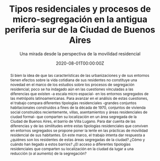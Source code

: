 ---
title: Tipos residenciales y procesos de micro-segregación en la antigua periferia sur de la Ciudad de Buenos Aires

subtitle: Una mirada desde la perspectiva de la movilidad residencial
 
publication: '*Revista Argentina de Sociología, 16*(26)'
 
author_notes:
- Equal contribution
- Equal contribution
authors:
- Mercedes Di Virgilio
- Pablo Serrati

abstract: "Si bien la idea de que las características de las urbanizaciones y de sus entornos tienen efectos sobre la vida cotidiana de sus residentes no constituye una novedad en el marco de los estudios sobre los procesos de segregación residencial; poco se ha indagado aún en las cuestiones vinculadas a las diferencias que existen -a escala micro espacial- en los entornos segregados de las metrópolis latinoamericanas. Para avanzar en el análisis de estas cuestiones, el trabajo compara diferentes tipologías residenciales -grandes conjuntos habitacionales construidos a fines de la década de 1970, conjuntos de vivienda social construidos recientemente, villas, asentamientos y áreas residenciales de ciudad formal- que comparten su localización en un área segregada de la Ciudad de Buenos Aires, el barrio de Villa Lugano. Para dar cuenta de las diferencias y de las similitudes entre estas tipologías residenciales que conviven en entornos segregados se propone poner la lente en las prácticas de movilidad residencial de sus habitantes. En este marco, el trabajo intenta dar respuesta a ¿quiénes son los residentes de estas áreas segregadas de la ciudad? ¿Cómo y cuándo han llegado a estos barrios? ¿El acceso a diferentes tipologías residenciales que comparten su localización en la ciudad da lugar a una reducción (o al aumento) de la segregación?"

tags:
- Segregación residencial
- Contexto urbano
- Movilidad residencial

date: "2020-08-01T00:00:00Z"
doi: ""
featured: true
image:
  focal_point: ""
  preview_only: false
projects: []

# Publication type.
# Legend: 0 = Uncategorized; 1 = Conference paper; 2 = Journal article;
# 3 = Preprint / Working Paper; 4 = Report; 5 = Book; 6 = Book section;
# 7 = Thesis; 8 = Patent
publication_types: ["2"]
publishDate: "2020-09-01T00:00:00Z"

url_pdf: publication/2020_tipos-residenciales-y-procesos-de-micro-segregación/
---